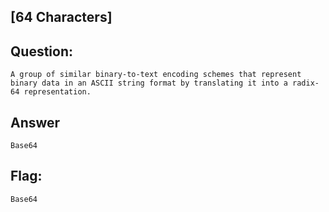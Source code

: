 [64 Characters]
---
Question:
---
	A group of similar binary-to-text encoding schemes that represent binary data in an ASCII string format by translating it into a radix-64 representation.

Answer
---
	Base64

Flag:
---
	Base64

